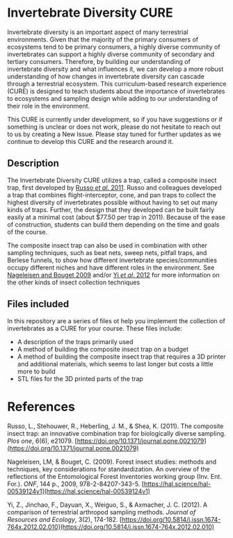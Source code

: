 # Invertebrate Diversity CURE

Invertebrate diversity is an important aspect of many terrestrial environments. Given that the majority of the primary consumers of ecosystems tend to be primary consumers, a highly diverse community of invertebrates can support a highly diverse community of secondary and tertiary consumers. Therefore, by building our understanding of invertebrate diversity and what influences it, we can develop a more robust understanding of how changes in invertebrate diversity can cascade through a terrestrial ecosystem. This curriculum-based research experience (CURE) is designed to teach students about the importance of invertebrates to ecosystems and sampling design while adding to our understanding of their role in the environment.

This CURE is currently under development, so if you have suggestions or if something is unclear or does not work, please do not hesitate to reach out to us by creating a New Issue. Please stay tuned for further updates as we continue to develop this CURE and the research around it.

## Description

The Invertebrate Diversity CURE utilizes a trap, called a composite insect trap, first developed by [Russo *et al*. 2011](https://doi.org/10.1371/journal.pone.0021079). Russo and colleagues developed a trap that combines flight-interceptor, cone, and pan traps to collect the highest diversity of invertebrates possible without having to set out many kinds of traps. Further, the design that they developed can be built fairly easily at a minimal cost (about $77.50 per trap in 2011). Because of the ease of construction, students can build them depending on the time and goals of the course.

The composite insect trap can also be used in combination with other sampling techniques, such as beat nets, sweep nets, pitfall traps, and Berlese funnels, to show how different invertebrate species/communities occupy different niches and have different roles in the environment. See [Nageleisen and Bouget 2009](https://hal.science/hal-00539124v1) and/or [Yi *et al*. 2012](https://doi.org/10.5814/j.issn.1674-764x.2012.02.010) for more information on the other kinds of insect collection techniques

## Files included

In this repository are a series of files ot help you implement the collection of invertebrates as a CURE for your course. These files include:

* A description of the traps primarily used
* A method of building the composite insect trap on a budget
* A method of building the composite insect trap that requires a 3D printer and additional materials, which seems to last longer but costs a little more to build
* STL files for the 3D printed parts of the trap 

# References

Russo, L., Stehouwer, R., Heberling, J. M., & Shea, K. (2011). The composite insect trap: an innovative combination trap for biologically diverse sampling. *Plos one*, 6(6), e21079. [https://doi.org/10.1371/journal.pone.0021079](https://doi.org/10.1371/journal.pone.0021079)

Nageleisen, LM, & Bouget, C. (2009). Forest insect studies: methods and techniques, key considerations for standardization. An overview of the reflections of the Entomological Forest Inventories working group (Inv. Ent. For.). *ONF*, 144 p., 2009, 978-2-84207-343-5. [https://hal.science/hal-00539124v1](https://hal.science/hal-00539124v1)

Yi, Z., Jinchao, F., Dayuan, X., Weiguo, S., & Axmacher, J. C. (2012). A comparison of terrestrial arthropod sampling methods. *Journal of Resources and Ecology*, 3(2), 174-182. [https://doi.org/10.5814/j.issn.1674-764x.2012.02.010](https://doi.org/10.5814/j.issn.1674-764x.2012.02.010)
